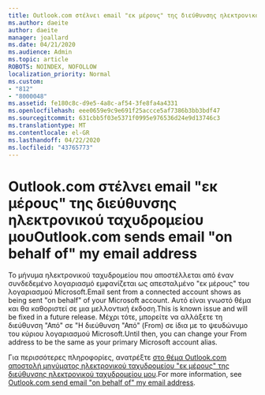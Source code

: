 ```yaml
---
title: Outlook.com στέλνει email "εκ μέρους" της διεύθυνσης ηλεκτρονικού ταχυδρομείου μου
ms.author: daeite
author: daeite
manager: joallard
ms.date: 04/21/2020
ms.audience: Admin
ms.topic: article
ROBOTS: NOINDEX, NOFOLLOW
localization_priority: Normal
ms.custom:
- "812"
- "8000048"
ms.assetid: fe180c8c-d9e5-4a8c-af54-3fe8fa4a4331
ms.openlocfilehash: eee0659e9c9e691f25accce5af7386b3bb3bdf47
ms.sourcegitcommit: 631cbb5f03e5371f0995e976536d24e9d13746c3
ms.translationtype: MT
ms.contentlocale: el-GR
ms.lasthandoff: 04/22/2020
ms.locfileid: "43765773"
---
```

# <a name="outlookcom-sends-email-on-behalf-of-my-email-address"></a><span data-ttu-id="a7f60-102">Outlook.com στέλνει email "εκ μέρους" της διεύθυνσης ηλεκτρονικού ταχυδρομείου μου</span><span class="sxs-lookup"><span data-stu-id="a7f60-102">Outlook.com sends email "on behalf of" my email address</span></span>

<span data-ttu-id="a7f60-103">Το μήνυμα ηλεκτρονικού ταχυδρομείου που αποστέλλεται από έναν συνδεδεμένο λογαριασμό εμφανίζεται ως απεσταλμένο "εκ μέρους" του λογαριασμού Microsoft.</span><span class="sxs-lookup"><span data-stu-id="a7f60-103">Email sent from a connected account shows as being sent "on behalf" of your Microsoft account.</span></span> <span data-ttu-id="a7f60-104">Αυτό είναι γνωστό θέμα και θα καθοριστεί σε μια μελλοντική έκδοση.</span><span class="sxs-lookup"><span data-stu-id="a7f60-104">This is known issue and will be fixed in a future release.</span></span> <span data-ttu-id="a7f60-105">Μέχρι τότε, μπορείτε να αλλάξετε τη διεύθυνση "Από" σε "Η διεύθυνση "Από" (From) σε ίδια με το ψευδώνυμο του κύριου λογαριασμού Microsoft.</span><span class="sxs-lookup"><span data-stu-id="a7f60-105">Until then, you can change your From address to be the same as your primary Microsoft account alias.</span></span>
  
<span data-ttu-id="a7f60-106">Για περισσότερες πληροφορίες, ανατρέξτε [στο θέμα Outlook.com αποστολή μηνύματος ηλεκτρονικού ταχυδρομείου "εκ μέρους" της διεύθυνσης ηλεκτρονικού ταχυδρομείου μου](https://support.office.com/article/2c2b4d9f-0203-42c6-b2d2-b8aba1386e75?wt.mc_id=Office_Outlook_com_Alchemy).</span><span class="sxs-lookup"><span data-stu-id="a7f60-106">For more information, see [Outlook.com send email "on behalf of" my email address](https://support.office.com/article/2c2b4d9f-0203-42c6-b2d2-b8aba1386e75?wt.mc_id=Office_Outlook_com_Alchemy).</span></span>
